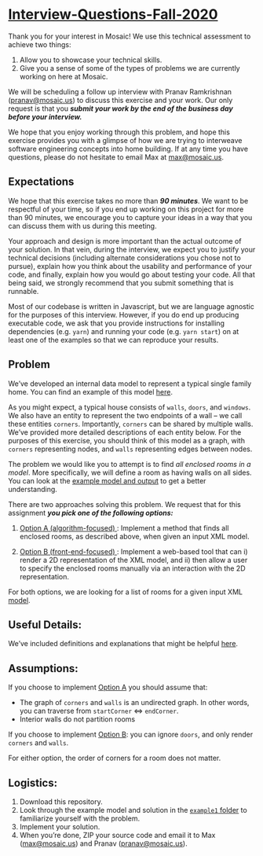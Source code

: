# [Interview-Questions-Fall-2020](https://docs.google.com/document/d/1PvdwJD0eyS_xaZVGHVx5iyAz3tuv9dUA1lbZAkp7qp0/edit)

Thank you for your interest in Mosaic! We use this technical assessment to achieve two things:
1. Allow you to showcase your technical skills.
2. Give you a sense of some of the types of problems we are currently working on here at Mosaic.

We will be scheduling a follow up interview with Pranav Ramkrishnan (pranav@mosaic.us) to discuss this exercise and your work. Our only request is that you **_submit your work by the end of the business day before your interview._**

We hope that you enjoy working through this problem, and hope this exercise provides you with a glimpse of how we are trying to interweave software engineering concepts into home building.  If at any time you have questions, please do not hesitate to email Max at max@mosaic.us.

## Expectations

We hope that this exercise takes no more than **_90 minutes_**. We want to be respectful of your time, so if you end up working on this project for more than 90 minutes, we encourage you to capture your ideas in a way that you can discuss them with us during this meeting. 

Your approach and design is more important than the actual outcome of your solution. In that vein, during the interview, we expect you to justify your technical decisions (including alternate considerations you chose not to pursue), explain how you think about the usability and performance of your code, and finally, explain how you would go about testing your code. All that being said, we strongly recommend that you submit something that is runnable.

Most of our codebase is written in Javascript, but we are language agnostic for the purposes of this interview. However, if you do end up producing executable code, we ask that you provide instructions for installing dependencies (e.g. `yarn`) and running your code (e.g. `yarn start`) on at least one of the examples so that we can reproduce your results.

## Problem

We’ve developed an internal data model to represent a typical single family home. You can find an example of this model [here](https://github.com/mosaic-builders/Rooms-Tech-Assessment/tree/master/example1).

As you might expect, a typical house consists of `walls`, `doors`, and `windows`. We also have an entity to represent the two endpoints of a wall – we call these entities `corners`. Importantly, `corners` can be shared by multiple walls. We’ve provided more detailed descriptions of each entity below. For the purposes of this exercise, you should think of this model as a graph, with `corners` representing nodes, and `walls` representing edges between nodes. 

The problem we would like you to attempt is to find _all enclosed rooms in a model_. More specifically, we will define a room as having walls on all sides. You can look at the [example model and output](https://github.com/mosaic-builders/Rooms-Tech-Assessment/tree/master/example1) to get a better understanding.

There are two approaches solving this problem. We request that for this assignment **_you pick one of the following options:_**
1. <ins> Option A (algorithm-focused) </ins>: Implement a method that finds all enclosed rooms, as described above, when given an input XML model.

2. <ins> Option B (front-end-focused) </ins>: Implement a web-based tool that can i) render a 2D representation of the  XML model, and ii) then allow a user to specify the enclosed rooms manually via an interaction with the 2D representation.

For both options, we are looking for a list of rooms for a given input XML [model](https://github.com/mosaic-builders/Rooms-Tech-Assessment/blob/master/model.xml).

## Useful Details:
We’ve included definitions and explanations that might be helpful [here](https://github.com/mosaic-builders/Rooms-Tech-Assessment/blob/master/model-api.md). 

## Assumptions:

If you choose to implement <ins>Option A</ins> you should assume that:
- The graph of `corners` and `walls` is an undirected graph. In other words, you can traverse from `startCorner` ⇔ `endCorner`.
- Interior walls do not partition rooms

If you choose to implement <ins>Option B</ins>:  you can ignore `doors`, and only render `corners` and `walls`.

For either option, the order of corners for a room does not matter.

## Logistics:
1. Download this repository.
2. Look through the example model and solution in the [`example1` folder](https://github.com/mosaic-builders/Rooms-Tech-Assessment/tree/master/example1) to familiarize yourself with the problem.
3. Implement your solution.
4. When you’re done, ZIP your source code and email it to Max (max@mosaic.us) and Pranav (pranav@mosaic.us).
